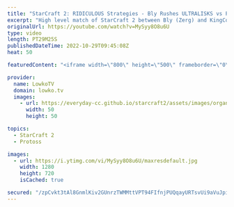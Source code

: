 ```yaml
---
title: "StarCraft 2: RIDICULOUS Strategies - Bly Rushes ULTRALISKS vs Protoss!"
excerpt: "High level match of StarCraft 2 between Bly (Zerg) and KingCobra (Protoss). Overall the strategies that are played in this game are very far from the ordinary build orders we usually see.  Support my work on Patreon: https://www.patreon.com/lowkotv Become a YouTube member: https://lowko.tv/join  More"
originalUrl: https://youtube.com/watch?v=MySyy8O8u6U
type: video
length: PT29M25S
publishedDateTime: 2022-10-29T09:45:08Z
heat: 50

featuredContent: "<iframe width=\"800\" height=\"500\" frameborder=\"0\" src=\"https://www.youtube.com/embed/MySyy8O8u6U\" allow=\"accelerometer; autoplay; encrypted-media; gyroscope; picture-in-picture\" allowfullscreen></iframe>"

provider:
  name: LowkoTV
  domain: lowko.tv
  images:
    - url: https://everyday-cc.github.io/starcraft2/assets/images/organizations/lowko.tv-50x50.jpg
      width: 50
      height: 50

topics:
  - StarCraft 2
  - Protoss

images:
  - url: https://i.ytimg.com/vi/MySyy8O8u6U/maxresdefault.jpg
    width: 1280
    height: 720
    isCached: true

secured: "/zpCvkt3tAl8GnmlKiv2GUnrzTWMMttVPT94FIfnjPUQqayURTsvUi9aVuJpivvGzuRU9ZwYUx+o+S9FgHnLme77Go7X39FdUGf0vfvZSnMpIWzgNasCdQxb1TvETERyknE7YXCESacINPlQeydPw+vVUmQ9Sm5xEX7drfTafzT8k0Ds/03i4cdfKXAg6C8nOyPlz+RyE1+tcONNLEKdlnOk8Ki2ZXIC2u9iqp6cSuWgLfVfkXHenlzPISXHr3WPN9wwr8tB3NylEGLJl5d6twzUO5w9D5JnEW83zqVhWrJWjrNxVmSFxErMgqzc354xswHX+b8fF8FmSziy32EEJLtqn2k+jSumlbUJhOZs9BF/A359VCkdbCJlSmJ86qIVfG8TlBDjm7/AquEo2oZ07d1HZ280kiFskCZDPndn2La55sqPnwEsVMpDahNiX6u/;S1zaPZj4WY2Q8wvNNXJTcw=="
---
```


